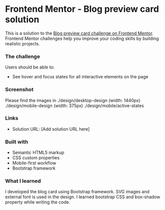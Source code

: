 # Frontend Mentor - Blog preview card solution

This is a solution to the [Blog preview card challenge on Frontend Mentor](https://www.frontendmentor.io/challenges/blog-preview-card-ckPaj01IcS). Frontend Mentor challenges help you improve your coding skills by building realistic projects. 

### The challenge

Users should be able to:

- See hover and focus states for all interactive elements on the page

### Screenshot

Please find the images in ./design/desktop-design (width: 1440px)
./design/mobile-design (width: 375px)
./design/mobile/active-states 


### Links

- Solution URL: [Add solution URL here]


### Built with

- Semantic HTML5 markup
- CSS custom properties
- Mobile-first workflow
- Bootstrap framework


### What I learned

I developed the blog card using Bootstrap framework. SVG images and external font is used in the design. I learned bootstrap CSS and box-shadow property while writing the code.

